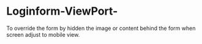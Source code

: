 # Loginform-ViewPort-
To override the form by hidden the image or content behind the form when screen adjust to mobile view.
